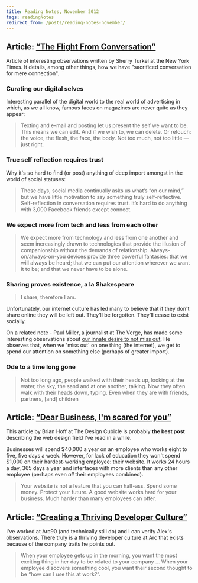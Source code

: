 ```yaml
---
title: Reading Notes, November 2012
tags: readingNotes
redirect_from: /posts/reading-notes-november/
---
```


## Article: [“The Flight From Conversation”](https://www.nytimes.com/2012/04/22/opinion/sunday/the-flight-from-conversation.html)

Article of interesting observations written by Sherry Turkel at the New York Times. It details, among other things, how we have "sacrificed conversation for mere connection".

### Curating our digital selves

Interesting parallel of the digital world to the real world of advertising in which, as we all know, famous faces on magazines are never quite as they appear:

> Texting and e-mail and posting let us present the self we want to be. This means we can edit. And if we wish to, we can delete. Or retouch: the voice, the flesh, the face, the body. Not too much, not too little — just right.

### True self reflection requires trust

Why it's so hard to find (or post) anything of deep import amongst in the world of social statuses:

> These days, social media continually asks us what’s “on our mind,” but we have little motivation to say something truly self-reflective. Self-reflection in conversation requires trust. It’s hard to do anything with 3,000 Facebook friends except connect.

### We expect more from tech and less from each other

> We expect more from technology and less from one another and seem increasingly drawn to technologies that provide the illusion of companionship without the demands of relationship. Always-on/always-on-you devices provide three powerful fantasies: that we will always be heard; that we can put our attention wherever we want it to be; and that we never have to be alone.

### Sharing proves existence, a la Shakespeare

> I share, therefore I am.

Unfortunately, our internet culture has led many to believe that if they don't share online they will be left out. They'll be forgotten. They'll cease to exist socially.

On a related note - Paul Miller, a journalist at The Verge, has made some interesting observations about [our innate desire to not miss out](http://www.theverge.com/2012/10/26/3555640/offline-missing-out-paul-miller/in/2771566). He observes that, when we 'miss out' on one thing (the internet), we get to spend our attention on something else (perhaps of greater import).

### Ode to a time long gone

> Not too long ago, people walked with their heads up, looking at the water, the sky, the sand and at one another, talking. Now they often walk with their heads down, typing. Even when they are with friends, partners, [and] children

## Article: [“Dear Business, I'm scared for you”](http://www.thedesigncubicle.com/2012/10/dear-business-im-scared-for-you/)

This article by Brian Hoff at The Design Cubicle is probably **the best post**  describing the web design field I've read in a while.

Businesses will spend $40,000 a year on an employee who works eight to five, five days a week. However, for lack of education they won't spend $1,000 on their hardest-working employee: their website. It works 24 hours a day, 365 days a year and interfaces with more clients than any other employee (perhaps even *all* their employees combined).

> Your website is not a feature that you can half-ass. Spend some money. Protect your future. A good website works hard for your business. Much harder than many employees can offer.

## Article: [“Creating a Thriving Developer Culture”](http://blog.arc90.com/2012/11/19/creating-a-thriving-developer-culture/)

I've worked at Arc90 (and technically still do) and I can verify Alex's observations. There truly is a thriving developer culture at Arc that exists because of the company traits he points out.

> When your employee gets up in the morning, you want the most exciting thing in her day to be related to your company ... When your employee discovers something cool, you want their second thought to be “how can I use this at work?”.
